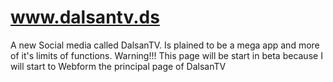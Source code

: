 # www.dalsantv.ds
A new Social media called DalsanTV. Is plained to be a mega app and more of it's limits of functions. Warning!!! This page will be start in beta because I will start to Webform the principal page of DalsanTV
